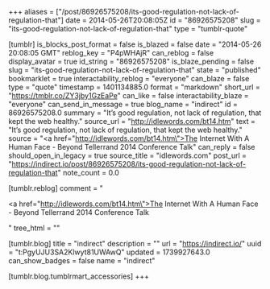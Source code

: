 +++
aliases = ["/post/86926575208/its-good-regulation-not-lack-of-regulation-that"]
date = 2014-05-26T20:08:05Z
id = "86926575208"
slug = "its-good-regulation-not-lack-of-regulation-that"
type = "tumblr-quote"

[tumblr]
is_blocks_post_format = false
is_blazed = false
date = "2014-05-26 20:08:05 GMT"
reblog_key = "P4pWHAjR"
can_reblog = false
display_avatar = true
id_string = "86926575208"
is_blaze_pending = false
slug = "its-good-regulation-not-lack-of-regulation-that"
state = "published"
bookmarklet = true
interactability_reblog = "everyone"
can_blaze = false
type = "quote"
timestamp = 1401134885.0
format = "markdown"
short_url = "https://tmblr.co/ZY3jby1GzEaPe"
can_like = false
interactability_blaze = "everyone"
can_send_in_message = true
blog_name = "indirect"
id = 86926575208.0
summary = "It’s good regulation, not lack of regulation, that kept the web healthy."
source_url = "http://idlewords.com/bt14.htm"
text = "It&rsquo;s good regulation, not lack of regulation, that kept the web healthy."
source = "<a href=\"http://idlewords.com/bt14.htm\">The Internet With A Human Face - Beyond Tellerrand 2014 Conference Talk</a>"
can_reply = false
should_open_in_legacy = true
source_title = "idlewords.com"
post_url = "https://indirect.io/post/86926575208/its-good-regulation-not-lack-of-regulation-that"
note_count = 0.0

[tumblr.reblog]
comment = "<p><a href=\"http://idlewords.com/bt14.htm\">The Internet With A Human Face - Beyond Tellerrand 2014 Conference Talk</a></p>"
tree_html = ""

[tumblr.blog]
title = "indirect"
description = ""
url = "https://indirect.io/"
uuid = "t:PgyUJU3SA2Klwyt81UWAwQ"
updated = 1739927643.0
can_show_badges = false
name = "indirect"

[tumblr.blog.tumblrmart_accessories]
+++
